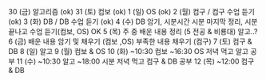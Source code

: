 30 (금)
알고리즘 (ok)
31 (토)
컴보 (ok)
1 (일)
OS (ok)
2 (월)
컴구 / 컴구 수업 듣기(ok)
3 (화)
DB / DB 수업 듣기 (ok)
4 (수)
DB 암기, 시분시간 시분 마지막 정리, 시분 끝나고 수업 듣기(컴보, OS) OK
5 (목)
주 중 배운 내용 정리 (5 전공 & 비룡대) 알고..?
6 (금)
배운 내용 암기 및 채우기 (컴보 ,OS)
부족한 내용 채우기 (컴구)
7 (토)
컴구 & DB
8 (일)
알고 
9 (월)
컴보 & OS
10 (화)
~10:30 컴보
~16:30 OS
저녁 먹고 알고 공부
11 (수)
~10:30 알고
~18:00 시분
저녁 먹고 컴구 & DB 공부
12 (목)
~12:00 컴구 & DB
